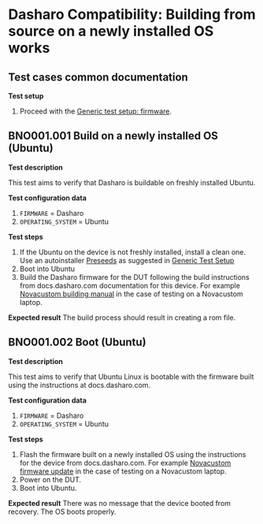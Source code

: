 # Dasharo Compatibility: Building from source on a newly installed OS works

## Test cases common documentation

**Test setup**

1. Proceed with the
   [Generic test setup: firmware](../generic-test-setup.md#firmware).

## BNO001.001 Build on a newly installed OS (Ubuntu)

**Test description**

This test aims to verify that Dasharo is buildable on freshly installed Ubuntu.

**Test configuration data**

1. `FIRMWARE` = Dasharo
1. `OPERATING_SYSTEM` = Ubuntu

**Test steps**
1. If the Ubuntu on the device is not freshly installed, install a clean one.
Use an autoinstaller [Preseeds](https://github.com/dasharo/preseeds) as
suggested in [Generic Test Setup](../generic-test-setup.md#os-installer)
1. Boot into Ubuntu
1. Build the Dasharo firmware for the DUT following the build instructions
from docs.dasharo.com documentation for this device. For example
[Novacustom building manual](../../unified/novacustom/building-manual.md)
in the case of testing on a Novacustom laptop.

**Expected result**
The build process should result in creating a rom file.

## BNO001.002 Boot (Ubuntu)

**Test description**

This test aims to verify that Ubuntu Linux is bootable with the firmware built
using the instructions at docs.dasharo.com.

**Test configuration data**

1. `FIRMWARE` = Dasharo
1. `OPERATING_SYSTEM` = Ubuntu

**Test steps**
1. Flash the firmware built on a newly installed OS using the
instructions for the device from docs.dasharo.com. For example
[Novacustom firmware update](../../unified/novacustom/firmware-update.md)
in the case of testing on a Novacustom laptop.
1. Power on the DUT.
1. Boot into Ubuntu.

**Expected result**
There was no message that the device booted from recovery.
The OS boots properly.

